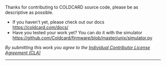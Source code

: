 Thanks for contributing to COLDCARD source code, please be as descriptive as possible.

- If you haven't yet, please check out our docs https://coldcard.com/docs/
- Have you tested your work yet? You can do it with the simulator https://github.com/Coldcard/firmware/blob/master/unix/simulator.py

*By submitting this work you agree to the [Individual Contributor License Agreement (CLA)](https://raw.githubusercontent.com/Coldcard/firmware/master/CONTRIBUTING.md)*

---
